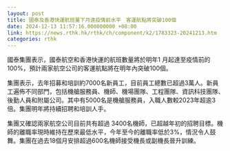 ```yaml
---
layout: post
title: 國泰及香港快運航班量下月達疫情前水平　客運航點將突破100個
date: 2024-12-13 11:57:16.000000000 +08:00
link: https://news.rthk.hk/rthk/ch/component/k2/1783323-20241213.htm
categories: rthk
---
```


國泰集團表示，國泰航空和香港快運的航班數量將於明年1 月起達至疫情前的100%，預計兩家航空公司的客運航點將在明年內突破100個。

集團表示，去年招募和培訓約7000名新員工，目前員工總數已超過3萬人。新員工遍佈不同部門，包括機艙服務員、機師、機場團隊、工程團隊、資訊科技團隊、後勤人員和附屬公司。其中有5000名是機艙服務員，入職人數較2023年超逾3倍。集團明年將持續招聘和培訓人手。

集團又確認兩家航空公司目前共有超過 3400名機師，已超越年初的招聘目標。機師的離職率現時維持在歷來最低水平，今年至今的離職率低於3%，情況令人鼓舞。集團在過去18個月安排超過600名機師接受機長或副機長晉升訓練。
